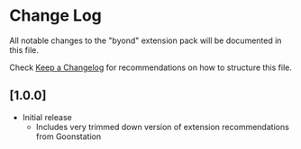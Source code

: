 # Change Log

All notable changes to the "byond" extension pack will be documented in this file.

Check [Keep a Changelog](http://keepachangelog.com/) for recommendations on how to structure this file.

## [1.0.0]

- Initial release
	- Includes very trimmed down version of extension recommendations from Goonstation
